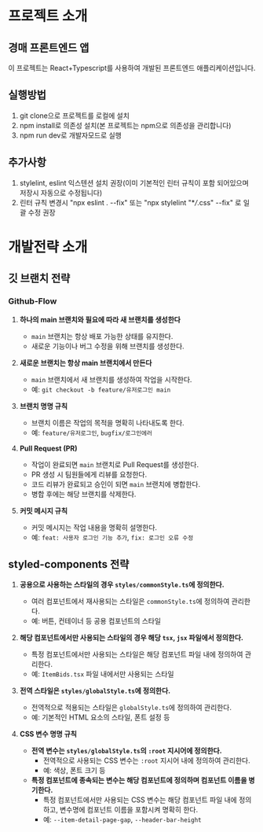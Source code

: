 # 프로젝트 소개

## 경매 프론트엔드 앱

이 프로젝트는 React+Typescript를 사용하여 개발된 프론트엔드 애플리케이션입니다.

## 실행방법

1. git clone으로 프로젝트를 로컬에 설치
2. npm install로 의존성 설치(본 프로젝트는 npm으로 의존성을 관리합니다)
3. npm run dev로 개발자모드로 실행

## 추가사항

1. stylelint, eslint 익스텐션 설치 권장(이미 기본적인 린터 규칙이 포함 되어있으며 저장시 자동으로 수정됩니다)
2. 린터 규칙 변경시 "npx eslint . --fix" 또는 "npx stylelint "\*_/_.css" --fix" 로 일괄 수정 권장

# 개발전략 소개

## 깃 브랜치 전략

### Github-Flow

1. **하나의 main 브랜치와 필요에 따라 새 브랜치를 생성한다**

   - `main` 브랜치는 항상 배포 가능한 상태를 유지한다.
   - 새로운 기능이나 버그 수정을 위해 브랜치를 생성한다.

2. **새로운 브랜치는 항상 main 브랜치에서 만든다**

   - `main` 브랜치에서 새 브랜치를 생성하여 작업을 시작한다.
   - 예: `git checkout -b feature/유저로그인 main`

3. **브랜치 명명 규칙**

   - 브랜치 이름은 작업의 목적을 명확히 나타내도록 한다.
   - 예: `feature/유저로그인`, `bugfix/로그인에러`

4. **Pull Request (PR)**

   - 작업이 완료되면 `main` 브랜치로 Pull Request를 생성한다.
   - PR 생성 시 팀원들에게 리뷰를 요청한다.
   - 코드 리뷰가 완료되고 승인이 되면 `main` 브랜치에 병합한다.
   - 병합 후에는 해당 브랜치를 삭제한다.

5. **커밋 메시지 규칙**

   - 커밋 메시지는 작업 내용을 명확히 설명한다.
   - 예: `feat: 사용자 로그인 기능 추가`, `fix: 로그인 오류 수정`

## styled-components 전략

1. **공용으로 사용하는 스타일의 경우 `styles/commonStyle.ts`에 정의한다.**

   - 여러 컴포넌트에서 재사용되는 스타일은 `commonStyle.ts`에 정의하여 관리한다.
   - 예: 버튼, 컨테이너 등 공용 컴포넌트의 스타일

2. **해당 컴포넌트에서만 사용되는 스타일의 경우 해당 `tsx`, `jsx` 파일에서 정의한다.**

   - 특정 컴포넌트에서만 사용되는 스타일은 해당 컴포넌트 파일 내에 정의하여 관리한다.
   - 예: `ItemBids.tsx` 파일 내에서만 사용되는 스타일

3. **전역 스타일은 `styles/globalStyle.ts`에 정의한다.**

   - 전역적으로 적용되는 스타일은 `globalStyle.ts`에 정의하여 관리한다.
   - 예: 기본적인 HTML 요소의 스타일, 폰트 설정 등

4. **CSS 변수 명명 규칙**
   - **전역 변수는 `styles/globalStyle.ts`의 `:root` 지시어에 정의한다.**
     - 전역적으로 사용되는 CSS 변수는 `:root` 지시어 내에 정의하여 관리한다.
     - 예: 색상, 폰트 크기 등
   - **특정 컴포넌트에 종속되는 변수는 해당 컴포넌트에 정의하며 컴포넌트 이름을 병기한다.**
     - 특정 컴포넌트에서만 사용되는 CSS 변수는 해당 컴포넌트 파일 내에 정의하고, 변수명에 컴포넌트 이름을 포함시켜 명확히 한다.
     - 예: `--item-detail-page-gap`, `--header-bar-height`
